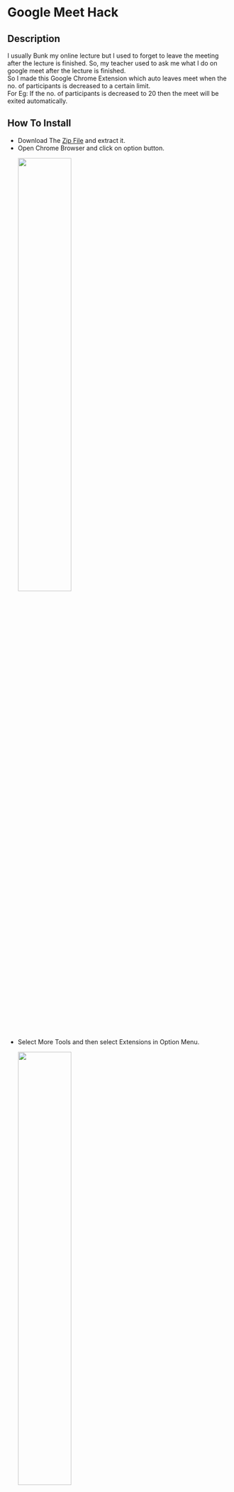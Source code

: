# Google Meet Hack
## Description 
I usually Bunk my online lecture but I used to forget to leave the meeting after the lecture is finished. So, my teacher used to ask me what I do on google meet after the lecture is finished.\
So I made this Google Chrome Extension which auto leaves meet when the no. of participants is decreased to a certain limit.\
For Eg: If the no. of participants is decreased to 20 then the meet will be exited automatically.
## How To Install
- Download The [Zip File](https://github.com/ProgrammerGaurav/Google-Meet-Hack/archive/master.zip) and extract it.
- Open Chrome Browser and click on option button.
   <p>
    <img src="https://raw.githubusercontent.com/ProgrammerGaurav/Google-Meet-Hack/master/img/howToInstall1.png" width="50%">
  </p>
  <br />
- Select More Tools and then select Extensions in Option Menu.
   <p>
    <img src="https://raw.githubusercontent.com/ProgrammerGaurav/Google-Meet-Hack/master/img/howToInstall2.png" width="50%">
  </p>
   <br />
- Turn On the Developer Mode.
   <p>
    <img src="https://raw.githubusercontent.com/ProgrammerGaurav/Google-Meet-Hack/master/img/howToInstall3.png" width="50%">
  </p>
   <br />
- Click On Load Unpacked.
   <p>
    <img src="https://raw.githubusercontent.com/ProgrammerGaurav/Google-Meet-Hack/master/img/howToInstall4.png" width="50%">
  </p>
   <br />
- Selected The Extracted <b>Google Meet Hack</b> Folder.
   <p>
    <img src="https://raw.githubusercontent.com/ProgrammerGaurav/Google-Meet-Hack/master/img/howToInstall5.png" width="50%">
  </p>
   <br />
- Congratulation!! Your Extension is Installed.
   <p>
    <img src="https://raw.githubusercontent.com/ProgrammerGaurav/Google-Meet-Hack/master/img/howToInstall6.png" width="50%">
  </p>
  <br />
## How To Use
- Select the no. of participant and click on confirm
   <p>
    <img src="https://raw.githubusercontent.com/ProgrammerGaurav/Google-Meet-Hack/master/img/howToUse1.png" width="50%">
  </p>
  <br />
- Now Process is started or click on cancel to stop the extension.
   <p>
    <img src="https://raw.githubusercontent.com/ProgrammerGaurav/Google-Meet-Hack/master/img/howToUse2.png" width="50%">
  </p>
  <br />
- You can Mute the site by right clicking on the Meet tab. 
   <p>
    <img src="https://raw.githubusercontent.com/ProgrammerGaurav/Google-Meet-Hack/master/img/howToUse3.png" width="50%">
  </p>
  <br />
